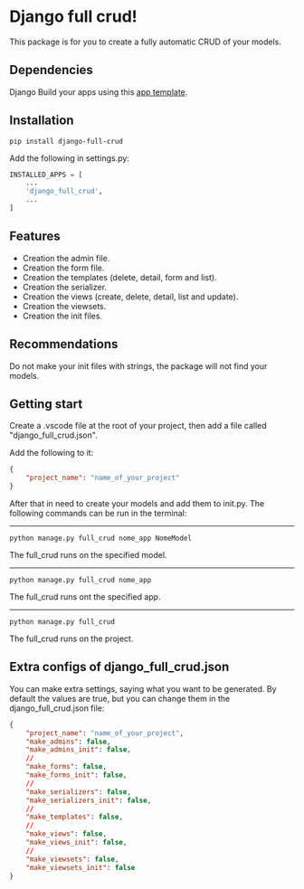 # Django full crud!
This package is for you to create a fully automatic CRUD of your models.

## Dependencies
Django
Build your apps using this [app template](https://github.com/TimeNovaData/django_app_modelo).

## Installation
```shell
pip install django-full-crud
```

Add the following in settings.py:
```python
INSTALLED_APPS = [
    ...
    'django_full_crud',
    ...
]
```

## Features
- Creation the admin file.
- Creation the form file.
- Creation the templates (delete, detail, form and list).
- Creation the serializer.
- Creation the views (create, delete, detail, list and update).
- Creation the viewsets.
- Creation the init files.

## Recommendations
Do not make your init files with strings, the package will not find your models.

## Getting start
Create a .vscode file at the root of your project, then add a file called "django_full_crud.json". 

Add the following to it:
```json
{
    "project_name": "name_of_your_project"
}
```

After that in need to create your models and add them to init.py.
The following commands can be run in the terminal:

---
```shell
python manage.py full_crud nome_app NomeModel
```
The full_crud runs on the specified model.

---
```shell
python manage.py full_crud nome_app
```
The full_crud runs ont the specified app.

---
```shell
python manage.py full_crud
```
The full_crud runs on the project.

## Extra configs of django_full_crud.json
You can make extra settings, saying what you want to be generated.
By default the values are true, but you can change them in the django_full_crud.json file:

```json
{
    "project_name": "name_of_your_project",
    "make_admins": false,
    "make_admins_init": false,
    // 
    "make_forms": false,
    "make_forms_init": false,
    // 
    "make_serializers": false,
    "make_serializers_init": false,
    // 
    "make_templates": false,
    // 
    "make_views": false,
    "make_views_init": false,
    // 
    "make_viewsets": false,
    "make_viewsets_init": false
}
```
